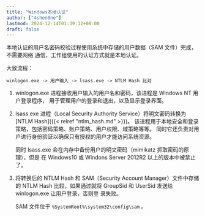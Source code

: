 ```yaml
---
title: "Windows本地认证"
author: ["4shen0ne"]
lastmod: 2024-12-14T01:39:12+08:00
draft: false
---
```


本地认证的用户名密码校验过程使用系统中存储的用户数据（SAM 文件）完成，不需要网络
通信，工作组使用的认证方式就是本地认证。

大致流程：

```text
winlogon.exe -> 用户输入 -> lsass.exe -> NTLM Hash 比对
```

1.  winlogon.exe 进程接收用户输入的用户名和密码，该进程是 Windows NT 用户登录程序，
    用于管理用户的登录和退出，以及显示登录界面。

2.  lsass.exe 进程（Local Security Authority Service）将明文密码转换为 [NTLM Hash]({{< relref "ntlm_hash.md" >}})。
    该进程用于本地安全和登录策略，包括密码策略、账户策略、用户权限、域策略等等。
    同时它还负责对用户进行身份验证以确保只有授权的用户才能访问系统资源。

    同时 lsass.exe 会在内存中备份用户的明文密码（mimikatz 抓取密码的原理），但是
    在 Windows10 或 Windons Server 2012R2 以上的版本中被禁止了。

3.  将转换后的 NTLM Hash 和 SAM（Security Account Manager）文件中存储的 NTLM Hash
    比较，如果通过就将 GroupSid 和 UserSid 发送给 winlogon.exe 让用户登录，否则登
    录失败。

    SAM 文件位于 `%SystemRoot%\system32\config\sam` 。
